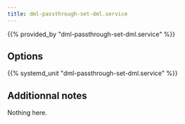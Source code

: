 ```yaml
---
title: dml-passthrough-set-dml.service
---
```


{{% provided_by "dml-passthrough-set-dml.service" %}}

## Options

{{% systemd_unit "dml-passthrough-set-dml.service" %}}

## Additionnal notes

Nothing here.